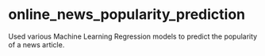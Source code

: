 # online_news_popularity_prediction
Used various Machine Learning Regression models to predict the popularity of a news article.
